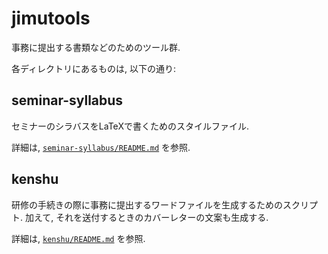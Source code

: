 # jimutools

事務に提出する書類などのためのツール群.

各ディレクトリにあるものは, 以下の通り:

## seminar-syllabus

セミナーのシラバスをLaTeXで書くためのスタイルファイル.

詳細は,
[`seminar-syllabus/README.md`](/seminar-syllabus/)
を参照.

## kenshu

研修の手続きの際に事務に提出するワードファイルを生成するためのスクリプト.
加えて, それを送付するときのカバーレターの文案も生成する.

詳細は,
[`kenshu/README.md`](/kenshu/)
を参照.

